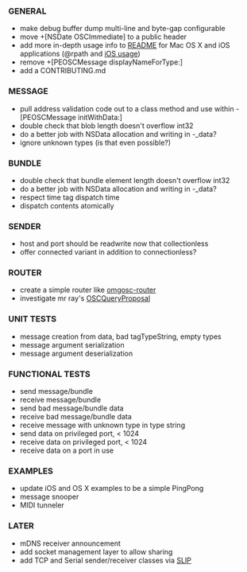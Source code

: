 
### GENERAL
- make debug buffer dump multi-line and byte-gap configurable
- move +[NSDate OSCImmediate] to a public header
- add more in-depth usage info to [README](README.md) for Mac OS X and iOS applications (@rpath and [iOS usage](http://www.blog.montgomerie.net/easy-xcode-static-library-subprojects-and-submodules))
- remove +[PEOSCMessage displayNameForType:]
- add a CONTRIBUTING.md

### MESSAGE
- pull address validation code out to a class method and use within -[PEOSCMessage initWithData:]
- double check that blob length doesn't overflow int32
- do a better job with NSData allocation and writing in -_data?
- ignore unknown types (is that even possible?)

### BUNDLE
- double check that bundle element length doesn't overflow int32
- do a better job with NSData allocation and writing in -_data?
- respect time tag dispatch time
- dispatch contents atomically

### SENDER
- host and port should be readwrite now that collectionless
- offer connected variant in addition to connectionless?

### ROUTER
- create a simple router like [omgosc-router](https://github.com/pizthewiz/omgosc-router)
- investigate mr ray's [OSCQueryProposal](https://github.com/mrRay/OSCQueryProposal)

### UNIT TESTS
- message creation from data, bad tagTypeString, empty types
- message argument serialization
- message argument deserialization

### FUNCTIONAL TESTS
- send message/bundle
- receive message/bundle
- send bad message/bundle data
- receive bad message/bundle data
- receive message with unknown type in type string
- send data on privileged port, < 1024
- receive data on privileged port, < 1024
- receive data on a port in use

### EXAMPLES
- update iOS and OS X examples to be a simple PingPong
- message snooper
- MIDI tunneler

### LATER
- mDNS receiver announcement
- add socket management layer to allow sharing
- add TCP and Serial sender/receiver classes via [SLIP](http://en.wikipedia.org/wiki/Serial_Line_Internet_Protocol)
